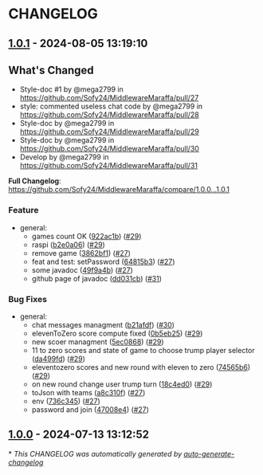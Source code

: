 # CHANGELOG

## [1.0.1](https://github.com/Sofy24/MiddlewareMaraffa/releases/tag/1.0.1) - 2024-08-05 13:19:10

## What's Changed
* Style-doc #1 by @mega2799 in https://github.com/Sofy24/MiddlewareMaraffa/pull/27
* style: commented useless chat code by @mega2799 in https://github.com/Sofy24/MiddlewareMaraffa/pull/28
* Style-doc by @mega2799 in https://github.com/Sofy24/MiddlewareMaraffa/pull/29
* Style-doc by @mega2799 in https://github.com/Sofy24/MiddlewareMaraffa/pull/30
* Develop by @mega2799 in https://github.com/Sofy24/MiddlewareMaraffa/pull/31


**Full Changelog**: https://github.com/Sofy24/MiddlewareMaraffa/compare/1.0.0...1.0.1

### Feature

- general:
  - games count OK ([922ac1b](https://github.com/Sofy24/MiddlewareMaraffa/commit/922ac1be88fddc95aa9bcc916ac5a10dabf8f50b)) ([#29](https://github.com/Sofy24/MiddlewareMaraffa/pull/29))
  - raspi ([b2e0a06](https://github.com/Sofy24/MiddlewareMaraffa/commit/b2e0a06fdbd4932160550c3a31905c98c6c41172)) ([#29](https://github.com/Sofy24/MiddlewareMaraffa/pull/29))
  - remove game ([3862bf1](https://github.com/Sofy24/MiddlewareMaraffa/commit/3862bf1f7931796ba73b385cd0c05c23f3bf8bf8)) ([#27](https://github.com/Sofy24/MiddlewareMaraffa/pull/27))
  - feat and test: setPassword ([64815b3](https://github.com/Sofy24/MiddlewareMaraffa/commit/64815b3c9891bf17e95d14c58f6f96b61c7969c4)) ([#27](https://github.com/Sofy24/MiddlewareMaraffa/pull/27))
  - some javadoc ([49f9a4b](https://github.com/Sofy24/MiddlewareMaraffa/commit/49f9a4b86dfcc66fe720ea792f0869c16f75115a)) ([#27](https://github.com/Sofy24/MiddlewareMaraffa/pull/27))
  - github page of javadoc ([dd031cb](https://github.com/Sofy24/MiddlewareMaraffa/commit/dd031cb48acd4228dca63c3aa0393e5578f2c346)) ([#31](https://github.com/Sofy24/MiddlewareMaraffa/pull/31))

### Bug Fixes

- general:
  - chat messages managment ([b21afdf](https://github.com/Sofy24/MiddlewareMaraffa/commit/b21afdf4b89edddc06e2c8aec0793340b4417811)) ([#30](https://github.com/Sofy24/MiddlewareMaraffa/pull/30))
  - elevenToZero score compute fixed ([0b5eb25](https://github.com/Sofy24/MiddlewareMaraffa/commit/0b5eb25f470b1aa15b4bf6b3555922247b37ebdc)) ([#29](https://github.com/Sofy24/MiddlewareMaraffa/pull/29))
  - new scoer managment ([5ec0868](https://github.com/Sofy24/MiddlewareMaraffa/commit/5ec0868f087ff2ca68975439e61dfdb640f4cd11)) ([#29](https://github.com/Sofy24/MiddlewareMaraffa/pull/29))
  - 11 to zero scores and state of game to choose trump player selector ([da499fd](https://github.com/Sofy24/MiddlewareMaraffa/commit/da499fd06c391985efba8a6ba2a572160b12aaee)) ([#29](https://github.com/Sofy24/MiddlewareMaraffa/pull/29))
  - eleventozero scores and new round with eleven to zero ([74565b6](https://github.com/Sofy24/MiddlewareMaraffa/commit/74565b6fa93bfacd0eafce5e5701fb62fdfa0376)) ([#29](https://github.com/Sofy24/MiddlewareMaraffa/pull/29))
  - on new round change user trump turn ([18c4ed0](https://github.com/Sofy24/MiddlewareMaraffa/commit/18c4ed0bfaacc1ee579abaa7c711e1b4f863a330)) ([#29](https://github.com/Sofy24/MiddlewareMaraffa/pull/29))
  - toJson with teams ([a8c310f](https://github.com/Sofy24/MiddlewareMaraffa/commit/a8c310faadf36315d87a9ba3e20893d5ff77fef1)) ([#27](https://github.com/Sofy24/MiddlewareMaraffa/pull/27))
  - env ([736c345](https://github.com/Sofy24/MiddlewareMaraffa/commit/736c3457f196886e65e23047905361b27f8b723a)) ([#27](https://github.com/Sofy24/MiddlewareMaraffa/pull/27))
  - password and join ([47008e4](https://github.com/Sofy24/MiddlewareMaraffa/commit/47008e45f6a6d1ff27cee2c325a732f9bf9dad24)) ([#27](https://github.com/Sofy24/MiddlewareMaraffa/pull/27))

## [1.0.0](https://github.com/Sofy24/MiddlewareMaraffa/releases/tag/1.0.0) - 2024-07-13 13:12:52

\* *This CHANGELOG was automatically generated by [auto-generate-changelog](https://github.com/BobAnkh/auto-generate-changelog)*
